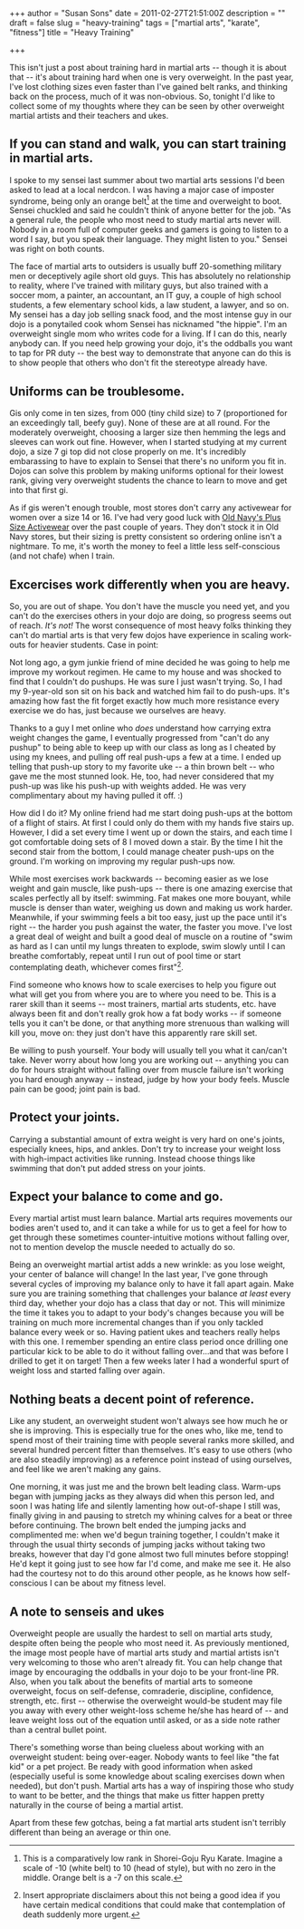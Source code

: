 +++
author = "Susan Sons"
date = 2011-02-27T21:51:00Z
description = ""
draft = false
slug = "heavy-training"
tags = ["martial arts", "karate", "fitness"]
title = "Heavy Training"

+++

This isn't just a post about training hard in martial arts -- though it is about that -- it's about training hard when one is very overweight.  In the past year, I've lost clothing sizes even faster than I've gained belt ranks, and thinking back on the process, much of it was non-obvious.  So, tonight I'd like to collect some of my thoughts where they can be seen by other overweight martial artists and their teachers and ukes.

## If you can stand and walk, you can start training in martial arts.

I spoke to my sensei last summer about two martial arts sessions I'd been asked to lead at a local nerdcon.  I was having a major case of imposter syndrome, being only an orange belt[^1] at the time and overweight to boot.  Sensei chuckled and said he couldn't think of anyone better for the job.  "As a general rule, the people who most need to study martial arts never will.  Nobody in a room full of computer geeks and gamers is going to listen to a word I say, but you speak their language.  They might listen to you."  Sensei was right on both counts.

The face of martial arts to outsiders is usually buff 20-something military men or deceptively agile short old guys.  This has absolutely no relationship to reality, where I've trained with military guys, but also trained with a soccer mom, a painter, an accountant, an IT guy, a couple of high school students, a few elementary school kids, a law student, a lawyer, and so on.  My sensei has a day job selling snack food, and the most intense guy in our dojo is a ponytailed cook whom Sensei has nicknamed "the hippie".  I'm an overweight single mom who writes code for a living.  If I can do this, nearly anybody can.  If you need help growing your dojo, it's the oddballs you want to tap for PR duty -- the best way to demonstrate that anyone can do this is to show people that others who don't fit the stereotype already have.

## Uniforms can be troublesome.

Gis only come in ten sizes, from 000 (tiny child size) to 7 (proportioned for an exceedingly tall, beefy guy).  None of these are at all round.  For the moderately overweight, choosing a larger size then hemming the legs and sleeves can work out fine.  However, when I started studying at my current dojo, a size 7 gi top did not close properly on me.  It's incredibly embarassing to have to explain to Sensei that there's no uniform you fit in.  Dojos can solve this problem by making uniforms optional for their lowest rank, giving very overweight students the chance to learn to move and get into that first gi.

As if gis weren't enough trouble, most stores don't carry any activewear for women over a size 14 or 16.  I've had very good luck with [Old Navy's Plus Size Activewear][OldNavyPlus] over the past couple of years.  They don't stock it in Old Navy stores, but their sizing is pretty consistent so ordering online isn't a nightmare.  To me, it's worth the money to feel a little less self-conscious (and not chafe) when I train.

## Excercises work differently when you are heavy.

So, you are out of shape.  You don't have the muscle you need yet, and you can't do the exercises others in your dojo are doing, so progress seems out of reach.  *It's not!*  The worst consequence of most heavy folks thinking they can't do martial arts is that very few dojos have experience in scaling work-outs for heavier students.  Case in point:

Not long ago, a gym junkie friend of mine decided he was going to help me improve my workout regimen.  He came to my house and was shocked to find that I couldn't do pushups.  He was sure I just wasn't trying.  So, I had my 9-year-old son sit on his back and watched him fail to do push-ups.  It's amazing how fast the fit forget exactly how much more resistance every exercise we do has, just because we ourselves are heavy.

Thanks to a guy I met online who *does* understand how carrying extra weight changes the game, I eventually progressed from "can't do any pushup" to being able to keep up with our class as long as I cheated by using my knees, and pulling off real push-ups a few at a time.  I ended up telling that push-up story to my favorite uke -- a thin brown belt -- who gave me the most stunned look.  He, too, had never considered that my push-up was like his push-up with weights added.  He was very complimentary about my having pulled it off. :)

How did I do it?  My online friend had me start doing push-ups at the bottom of a flight of stairs.  At first I could only do them with my hands five stairs up.  However, I did a set every time I went up or down the stairs, and each time I got comfortable doing sets of 8 I moved down a stair.  By the time I hit the second stair from the bottom, I could manage cheater push-ups on the ground.  I'm working on improving my regular push-ups now.

While most exercises work backwards -- becoming easier as we lose weight and gain muscle, like push-ups -- there is one amazing exercise that scales perfectly all by itself: swimming.  Fat makes one more bouyant, while muscle is denser than water, weighing us down and making us work harder.  Meanwhile, if your swimming feels a bit too easy, just up the pace until it's right -- the harder you push against the water, the faster you move.  I've lost a great deal of weight and built a good deal of muscle on a routine of "swim as hard as I can until my lungs threaten to explode, swim slowly until I can breathe comfortably, repeat until I run out of pool time or start contemplating death, whichever comes first"[^2].

Find someone who knows how to scale exercises to help you figure out what will get you from where you are to where you need to be.  This is a rarer skill than it seems -- most trainers, martial arts students, etc. have always been fit and don't really grok how a fat body works -- if someone tells you it can't be done, or that anything more strenuous than walking will kill you, move on: they just don't have this apparently rare skill set.

Be willing to push yourself.  Your body will usually tell you what it can/can't take.  Never worry about how long you are working out -- anything you can do for hours straight without falling over from muscle failure isn't working you hard enough anyway -- instead, judge by how your body feels.  Muscle pain can be good; joint pain is bad.

## Protect your joints.

Carrying a substantial amount of extra weight is very hard on one's joints, especially knees, hips, and ankles.  Don't try to increase your weight loss with high-impact activities like running.  Instead choose things like swimming that don't put added stress on your joints.

## Expect your balance to come and go.

Every martial artist must learn balance.  Martial arts requires movements our bodies aren't used to, and it can take a while for us to get a feel for how to get through these sometimes counter-intuitive motions without falling over, not to mention develop the muscle needed to actually do so.

Being an overweight martial artist adds a new wrinkle: as you lose weight, your center of balance will change!  In the last year, I've gone through several cycles of improving my balance only to have it fall apart again.  Make sure you are training something that challenges your balance *at least* every third day, whether your dojo has a class that day or not.  This will minimize the time it takes you to adapt to your body's changes because you will be training on much more incremental changes than if you only tackled balance every week or so.  Having patient ukes and teachers really helps with this one.  I remember spending an entire class period once drilling one particular kick to be able to do it without falling over...and that was before I drilled to get it on target!  Then a few weeks later I had a wonderful spurt of weight loss and started falling over again.

## Nothing beats a decent point of reference.

Like any student, an overweight student won't always see how much he or she is improving.  This is especially true for the ones who, like me, tend to spend most of their training time with people several ranks more skilled, and several hundred percent fitter than themselves.  It's easy to use others (who are also steadily improving) as a reference point instead of using ourselves, and feel like we aren't making any gains.

One morning, it was just me and the brown belt leading class.  Warm-ups began with jumping jacks as they always did when this person led, and soon I was hating life and silently lamenting how out-of-shape I still was, finally giving in and pausing to stretch my whining calves for a beat or three before continuing.  The brown belt ended the jumping jacks and complimented me: when we'd begun training together, I couldn't make it through the usual thirty seconds of jumping jacks without taking two breaks, however that day I'd gone almost two full minutes before stopping!  He'd kept it going just to see how far I'd come, and make me see it.  He also had the courtesy not to do this around other people, as he knows how self-conscious I can be about my fitness level.

## A note to senseis and ukes

Overweight people are usually the hardest to sell on martial arts study, despite often being the people who most need it.  As previously mentioned, the image most people have of martial arts study and martial artists isn't very welcoming to those who aren't already fit.  You can help change that image by encouraging the oddballs in your dojo to be your front-line PR.  Also, when you talk about the benefits of martial arts to someone overweight, focus on self-defense, comraderie, discipline, confidence, strength, etc. first -- otherwise the overweight would-be student may file you away with every other weight-loss scheme he/she has heard of -- and leave weight loss out of the equation until asked, or as a side note rather than a central bullet point.

There's something worse than being clueless about working with an overweight student: being over-eager.  Nobody wants to feel like "the fat kid" or a pet project.  Be ready with good information when asked (especially useful is some knowledge about scaling exercises down when needed), but don't push.  Martial arts has a way of inspiring those who study to want to be better, and the things that make us fitter happen pretty naturally in the course of being a martial artist.

Apart from these few gotchas, being a fat martial arts student isn't terribly different than being an average or thin one.




[^1]: This is a comparatively low rank in Shorei-Goju Ryu Karate.  Imagine a scale of -10 (white belt) to 10 (head of style), but with no zero in the middle.  Orange belt is a -7 on this scale.
[^2]: Insert appropriate disclaimers about this not being a good idea if you have certain medical conditions that could make that contemplation of death suddenly more urgent.
[^3]: Karate students

[OldNavyPlus]: http://oldnavy.gap.com/browse/category.do?cid=5647

